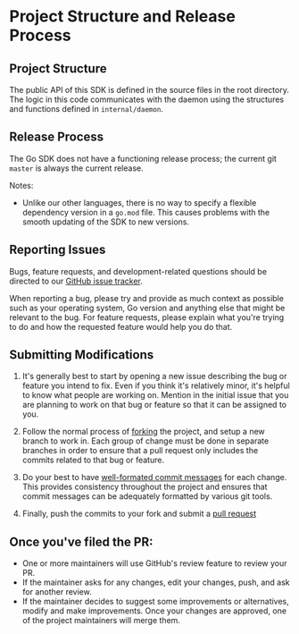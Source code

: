 # Project Structure and Release Process

## Project Structure

The public API of this SDK is defined in the source files in the root
directory. The logic in this code communicates with the daemon using
the structures and functions defined in `internal/daemon`.

## Release Process

The Go SDK does not have a functioning release process; the current
git `master` is always the current release.

Notes:
- Unlike our other languages, there is no way to specify a flexible
  dependency version in a `go.mod` file. This causes problems with the
  smooth updating of the SDK to new versions.


## Reporting Issues

Bugs, feature requests, and development-related questions should be directed to our [GitHub issue tracker](https://github.com/cto-ai/sdk-go/issues).


When reporting a bug, please try and provide as much context as possible such as your operating system, Go version and anything else that might be relevant to the bug. For feature requests, please explain what you're trying to do and how the requested feature would help you do that.


## Submitting Modifications

1. It's generally best to start by opening a new issue describing the bug or feature you intend to fix. Even if you think it's relatively minor, it's helpful to know what people are working on. Mention in the initial issue that you are planning to work on that bug or feature so that it can be assigned to you.

2. Follow the normal process of [forking](https://docs.github.com/en/get-started/quickstart/fork-a-repo) the project, and setup a new branch to work in. Each group of change must be done in separate branches in order to ensure that a pull request only includes the commits related to that bug or feature.

3. Do your best to have [well-formated commit messages](https://tbaggery.com/2008/04/19/a-note-about-git-commit-messages.html) for each change. This provides consistency throughout the project and ensures that commit messages can be adequately formatted by various git tools.

4. Finally, push the commits to your fork and submit a [pull request](https://docs.github.com/en/pull-requests/collaborating-with-pull-requests/proposing-changes-to-your-work-with-pull-requests/creating-a-pull-request)

## Once you've filed the PR:

- One or more maintainers will use GitHub's review feature to review your PR.
- If the maintainer asks for any changes, edit your changes, push, and ask for another review.
- If the maintainer decides to suggest some improvements or alternatives, modify and make improvements. Once your changes are approved, one of the project maintainers will merge them.